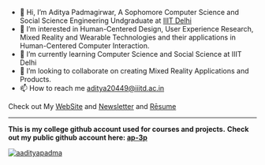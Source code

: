 - 👋 Hi, I’m Aditya Padmagirwar, A Sophomore Computer Science and Social Science Engineering Undgraduate at [IIIT Delhi](https://www.iiitd.ac.in/)
- 👀 I’m interested in Human-Centered Design, User Experience Research, Mixed Reality and Wearable Technologies and their applications in Human-Centered Computer Interaction.
- 🌱 I’m currently learning Computer Science and Social Science at IIIT Delhi
- 💞️ I’m looking to collaborate on creating Mixed Reality Applications and Products.
- 📫 How to reach me aditya20449@iiitd.ac.in

Check out My [WebSite](https://adityapadma.carrd.co) and [Newsletter](https://adityapadma.substack.com/) and [Rēsume](https://drive.google.com/file/d/1xR0Chmv1GDmPqvM4DuB8n-b0oaNGZUsf/view?usp=sharing)
<!---
Aditya2020449/Aditya2020449 is a ✨ special ✨ repository because its `README.md` (this file) appears on your GitHub profile.
You can click the Preview link to take a look at your changes.
--->

---
**This is my college github account used for courses and projects.**
**Check out my public github account here: [ap-3p](https://github.com/ap-3p)**

<p align="left"> <a href="https://twitter.com/aadityapadma" target="blank"><img src="https://img.shields.io/twitter/follow/aadityapadma?logo=twitter&style=for-the-badge" alt="aadityapadma" /></a> </p>
